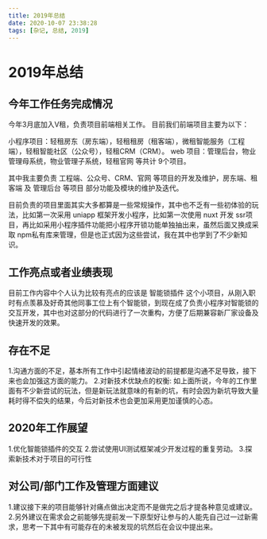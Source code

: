 ```yaml
---
title: 2019年总结
date: 2020-10-07 23:38:28
tags: [杂记, 总结, 2019]
---
```


# 2019年总结

## 今年工作任务完成情况

今年3月底加入V租，负责项目前端相关工作。
目前我们前端项目主要为以下：

小程序项目：轻租房东（房东端），轻租租房（租客端），微租智能服务（工程端），轻租智能社区（公众号），轻租CRM（CRM）。
web 项目：管理后台，物业管理母系统，物业管理子系统，轻租官网 等共计 9个项目。

其中我主要负责 工程端、公众号、CRM、官网 等项目的开发及维护，房东端、租客端 及 管理后台 等项目 部分功能及模块的维护及迭代。

目前负责的项目里面其实大多都算是一些常规操作，其中也不乏有一些初体验的玩法，比如第一次采用 uniapp 框架开发小程序，比如第一次使用 nuxt 开发 ssr项目，再比如采用小程序插件功能把小程序开锁功能单独抽出来，虽然后面又换成采取 npm私有库来管理，但是也正式因为这些尝试，我在其中也学到了不少新知识。

## 工作亮点或者业绩表现

目前工作内容中个人认为比较有亮点的应该是 智能锁插件 这个小项目，从刚入职时有点羡慕及好奇其他同事工位上有个智能锁，到现在成了负责小程序对智能锁的交互开发，其中也对这部分的代码进行了一次重构，方便了后期兼容新厂家设备及快速开发的效果。

## 存在不足

1.沟通方面的不足，基本所有工作中引起情绪波动的前提都是沟通不足导致，接下来也会加强这方面的能力。
2.对新技术优缺点的权衡: 如上面所说，今年的工作里面有不少新尝试的玩法，但是新玩法就意味的有新的坑，有时会因为新坑导致大量耗时得不偿失的结果，今后对新技术也会更加采用更加谨慎的心态。

## 2020年工作展望

1.优化智能锁插件的交互
2.尝试使用UI测试框架减少开发过程的重复劳动。
3.探索新技术对于项目的可行性

## 对公司/部门工作及管理方面建议

1.建议接下来的项目能够针对痛点做出决定而不是做完之后才提各种意见或建议。
2.另外建议在需求会之前能够先提前发一下原型好让参与的人能先自己过一过新需求，思考一下其中有可能存在的未被发现的坑然后在会议中提出来。
